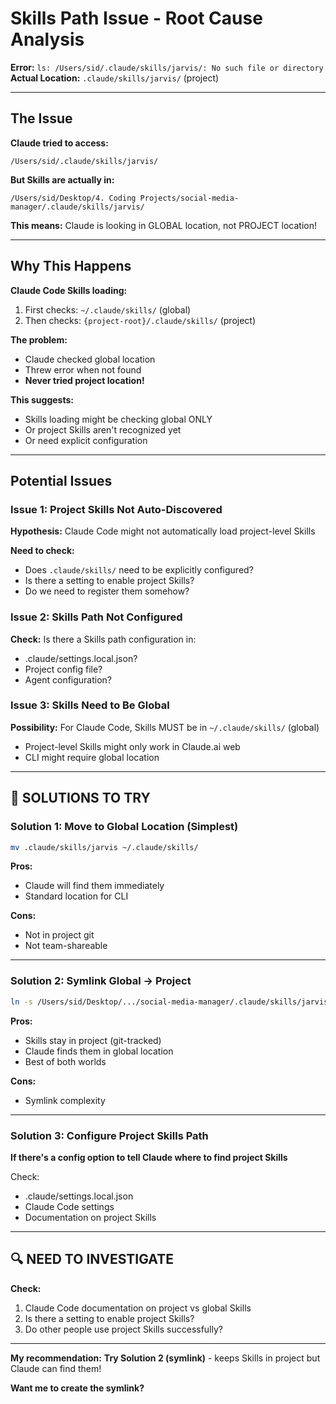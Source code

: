 # Skills Path Issue - Root Cause Analysis

**Error:** `ls: /Users/sid/.claude/skills/jarvis/: No such file or directory`
**Actual Location:** `.claude/skills/jarvis/` (project)

---

## The Issue

**Claude tried to access:**

```
/Users/sid/.claude/skills/jarvis/
```

**But Skills are actually in:**

```
/Users/sid/Desktop/4. Coding Projects/social-media-manager/.claude/skills/jarvis/
```

**This means:** Claude is looking in GLOBAL location, not PROJECT location!

---

## Why This Happens

**Claude Code Skills loading:**

1. First checks: `~/.claude/skills/` (global)
2. Then checks: `{project-root}/.claude/skills/` (project)

**The problem:**

- Claude checked global location
- Threw error when not found
- **Never tried project location!**

**This suggests:**

- Skills loading might be checking global ONLY
- Or project Skills aren't recognized yet
- Or need explicit configuration

---

## Potential Issues

### Issue 1: Project Skills Not Auto-Discovered

**Hypothesis:** Claude Code might not automatically load project-level Skills

**Need to check:**

- Does `.claude/skills/` need to be explicitly configured?
- Is there a setting to enable project Skills?
- Do we need to register them somehow?

### Issue 2: Skills Path Not Configured

**Check:** Is there a Skills path configuration in:

- .claude/settings.local.json?
- Project config file?
- Agent configuration?

### Issue 3: Skills Need to Be Global

**Possibility:** For Claude Code, Skills MUST be in `~/.claude/skills/` (global)

- Project-level Skills might only work in Claude.ai web
- CLI might require global location

---

## 🎯 SOLUTIONS TO TRY

### Solution 1: Move to Global Location (Simplest)

```bash
mv .claude/skills/jarvis ~/.claude/skills/
```

**Pros:**

- Claude will find them immediately
- Standard location for CLI

**Cons:**

- Not in project git
- Not team-shareable

---

### Solution 2: Symlink Global → Project

```bash
ln -s /Users/sid/Desktop/.../social-media-manager/.claude/skills/jarvis ~/.claude/skills/jarvis
```

**Pros:**

- Skills stay in project (git-tracked)
- Claude finds them in global location
- Best of both worlds

**Cons:**

- Symlink complexity

---

### Solution 3: Configure Project Skills Path

**If there's a config option to tell Claude where to find project Skills**

Check:

- .claude/settings.local.json
- Claude Code settings
- Documentation on project Skills

---

## 🔍 NEED TO INVESTIGATE

**Check:**

1. Claude Code documentation on project vs global Skills
2. Is there a setting to enable project Skills?
3. Do other people use project Skills successfully?

---

**My recommendation:** **Try Solution 2 (symlink)** - keeps Skills in project but Claude can find them!

**Want me to create the symlink?**
